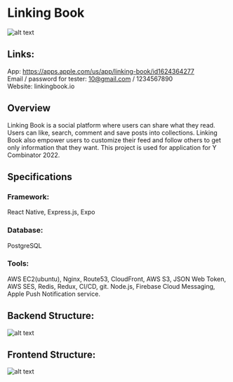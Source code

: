 # Linking Book

![alt text](https://github.com/19705cty/linking-book/blob/main/ReadmeIMGs/Readme-Banner.png?raw=true)

## Links:
App: https://apps.apple.com/us/app/linking-book/id1624364277 <br />
Email / password for tester: 10@gmail.com / 1234567890 <br />
Website: linkingbook.io <br />
   
## Overview

Linking Book is a social platform where users can share what they read. Users can like, search, comment and save posts into collections. Linking Book also empower users to customize their feed and follow others to get only information that they want.
This project is used for application for Y Combinator 2022.

## Specifications
### Framework: 
React Native, Express.js, Expo 
### Database: 
PostgreSQL 
### Tools:
AWS EC2(ubuntu), Nginx, Route53, CloudFront, AWS S3, JSON Web Token, AWS SES, Redis, Redux, CI/CD, git. Node.js, Firebase Cloud Messaging, Apple Push Notification service.

## Backend Structure:
![alt text](https://github.com/19705cty/linking-book/blob/main/ReadmeIMGs/Backend.png?raw=false)

## Frontend Structure:
![alt text](https://github.com/19705cty/linking-book/blob/main/ReadmeIMGs/Frontend.png?raw=false)
